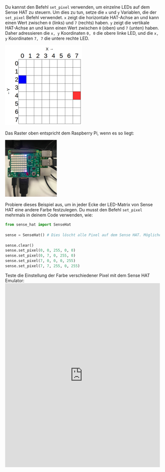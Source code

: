 Du kannst den Befehl `set_pixel` verwenden, um einzelne LEDs auf dem Sense HAT zu steuern. Um dies zu tun, setze die `x` und `y` Variablen, die der `set_pixel` Befehl verwendet. `x` zeigt die horizontale HAT-Achse an und kann einen Wert zwischen `0` (links) und `7` (rechts) haben. `y` zeigt die vertikale HAT-Achse an und kann einen Wert zwischen `0` (oben) und `7` (unten) haben. Daher adressieren die `x, y` Koordinaten `0, 0` die obere linke LED, und die `x, y` Koordinaten `7, 7` die untere rechte LED.

![](images/coordinates.png)

Das Raster oben entspricht dem Raspberry Pi, wenn es so liegt:

![](images/rpicoordinates.png)

Probiere dieses Beispiel aus, um in jeder Ecke der LED-Matrix von Sense HAT eine andere Farbe festzulegen. Du musst den Befehl `set_pixel` mehrmals in deinem Code verwenden, wie:

```python
from sense_hat import SenseHat

sense = SenseHat() # Dies löscht alle Pixel auf dem Sense HAT. Möglicherweise benötigst du diesen Schritt nicht und möchtest möglicherweise wählen, wann du ihn hinzufügen möchtest.

sense.clear()
sense.set_pixel(0, 0, 255, 0, 0)
sense.set_pixel(0, 7, 0, 255, 0)
sense.set_pixel(7, 0, 0, 0, 255)
sense.set_pixel(7, 7, 255, 0, 255)
```

Teste die Einstellung der Farbe verschiedener Pixel mit dem Sense HAT Emulator: <iframe src="https://trinket.io/embed/python/78c2595904" width="100%" height="600" frameborder="0" marginwidth="0" marginheight="0" allowfullscreen mark="crwd-mark"></iframe>
